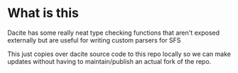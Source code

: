 # What is this

Dacite has some really neat type checking functions that aren't exposed externally but are useful for writing custom parsers for SFS

This just copies over dacite source code to this repo locally so we can make updates without having to maintain/publish an actual fork of the repo.